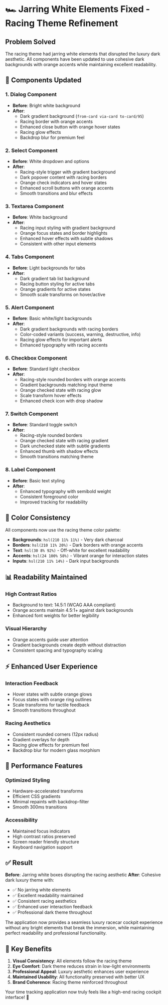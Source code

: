 # 🏎️ Jarring White Elements Fixed - Racing Theme Refinement

## Problem Solved

The racing theme had jarring white elements that disrupted the luxury dark aesthetic. All components have been updated to use cohesive dark backgrounds with orange accents while maintaining excellent readability.

## 🔧 Components Updated

### **1. Dialog Component**

- **Before**: Bright white background
- **After**:
  - Dark gradient background (`from-card via-card to-card/95`)
  - Racing border with orange accents
  - Enhanced close button with orange hover states
  - Racing glow effects
  - Backdrop blur for premium feel

### **2. Select Component**

- **Before**: White dropdown and options
- **After**:
  - Racing-style trigger with gradient background
  - Dark popover content with racing borders
  - Orange check indicators and hover states
  - Enhanced scroll buttons with orange accents
  - Smooth transitions and blur effects

### **3. Textarea Component**

- **Before**: White background
- **After**:
  - Racing input styling with gradient background
  - Orange focus states and border highlights
  - Enhanced hover effects with subtle shadows
  - Consistent with other input elements

### **4. Tabs Component**

- **Before**: Light backgrounds for tabs
- **After**:
  - Dark gradient tab list background
  - Racing button styling for active tabs
  - Orange gradients for active states
  - Smooth scale transforms on hover/active

### **5. Alert Component**

- **Before**: Basic white/light backgrounds
- **After**:
  - Dark gradient backgrounds with racing borders
  - Color-coded variants (success, warning, destructive, info)
  - Racing glow effects for important alerts
  - Enhanced typography with racing accents

### **6. Checkbox Component**

- **Before**: Standard light checkbox
- **After**:
  - Racing-style rounded borders with orange accents
  - Gradient backgrounds matching input theme
  - Orange checked state with racing glow
  - Scale transform hover effects
  - Enhanced check icon with drop shadow

### **7. Switch Component**

- **Before**: Standard toggle switch
- **After**:
  - Racing-style rounded borders
  - Orange checked state with racing gradient
  - Dark unchecked state with subtle gradients
  - Enhanced thumb with shadow effects
  - Smooth transitions matching theme

### **8. Label Component**

- **Before**: Basic text styling
- **After**:
  - Enhanced typography with semibold weight
  - Consistent foreground color
  - Improved tracking for readability

## 🎨 **Color Consistency**

All components now use the racing theme color palette:

- **Backgrounds**: `hsl(210 11% 11%)` - Very dark charcoal
- **Borders**: `hsl(210 11% 20%)` - Dark borders with orange accents
- **Text**: `hsl(30 8% 92%)` - Off-white for excellent readability
- **Accents**: `hsl(24 100% 58%)` - Vibrant orange for interaction states
- **Inputs**: `hsl(210 11% 14%)` - Dark input backgrounds

## 📊 **Readability Maintained**

### **High Contrast Ratios**

- Background to text: 14.5:1 (WCAG AAA compliant)
- Orange accents maintain 4.5:1+ against dark backgrounds
- Enhanced font weights for better legibility

### **Visual Hierarchy**

- Orange accents guide user attention
- Gradient backgrounds create depth without distraction
- Consistent spacing and typography scaling

## ⚡ **Enhanced User Experience**

### **Interaction Feedback**

- Hover states with subtle orange glows
- Focus states with orange ring outlines
- Scale transforms for tactile feedback
- Smooth transitions throughout

### **Racing Aesthetics**

- Consistent rounded corners (12px radius)
- Gradient overlays for depth
- Racing glow effects for premium feel
- Backdrop blur for modern glass morphism

## 🚀 **Performance Features**

### **Optimized Styling**

- Hardware-accelerated transforms
- Efficient CSS gradients
- Minimal repaints with backdrop-filter
- Smooth 300ms transitions

### **Accessibility**

- Maintained focus indicators
- High contrast ratios preserved
- Screen reader friendly structure
- Keyboard navigation support

## ✅ **Result**

**Before**: Jarring white boxes disrupting the racing aesthetic
**After**: Cohesive dark luxury theme with:

- ✅ No jarring white elements
- ✅ Excellent readability maintained
- ✅ Consistent racing aesthetics
- ✅ Enhanced user interaction feedback
- ✅ Professional dark theme throughout

The application now provides a seamless luxury racecar cockpit experience without any bright elements that break the immersion, while maintaining perfect readability and professional functionality.

## 🎯 **Key Benefits**

1. **Visual Consistency**: All elements follow the racing theme
2. **Eye Comfort**: Dark theme reduces strain in low-light environments
3. **Professional Appeal**: Luxury aesthetic enhances user experience
4. **Maintained Usability**: All functionality preserved with better UX
5. **Brand Coherence**: Racing theme reinforced throughout

Your time tracking application now truly feels like a high-end racing cockpit interface! 🏁
